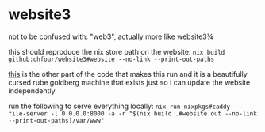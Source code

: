 # website3

not to be confused with: "web3", actually more like website3¾

this should reproduce the nix store path on the website:
`nix build github:chfour/website3#website --no-link --print-out-paths`

[this](https://github.com/chfour/nixos/blob/main/machines/fovps/services/caddy/website.nix)
is the other part of the code that makes this run and it is a beautifully cursed
rube goldberg machine that exists just so i can update the website independently

run the following to serve everything locally:
`nix run nixpkgs#caddy -- file-server -l 0.0.0.0:8000 -a -r "$(nix build .#website.out --no-link --print-out-paths)/var/www"`
